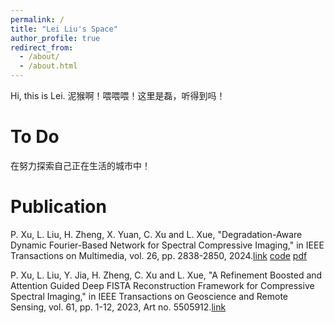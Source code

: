 ```yaml
---
permalink: /
title: "Lei Liu's Space"
author_profile: true
redirect_from: 
  - /about/
  - /about.html
---
```


Hi, this is Lei. 泥猴啊！喂喂喂！这里是磊，听得到吗！

To Do
======
在努力探索自己正在生活的城市中！

Publication
======
P. Xu, L. Liu, H. Zheng, X. Yuan, C. Xu and L. Xue, "Degradation-Aware Dynamic Fourier-Based Network for Spectral Compressive Imaging," in IEEE Transactions on Multimedia, vol. 26, pp. 2838-2850, 2024.[link](https://doi.org/10.1109/TMM.2023.3304450) [code](https://github.com/CISMOLab/DADF-Net) [pdf](http://liu-lei98.github.io/files/DADF.pdf)

P. Xu, L. Liu, Y. Jia, H. Zheng, C. Xu and L. Xue, "A Refinement Boosted and Attention Guided Deep FISTA Reconstruction Framework for Compressive Spectral Imaging," in IEEE Transactions on Geoscience and Remote Sensing, vol. 61, pp. 1-12, 2023, Art no. 5505912.[link](https://doi.org/10.1109/TGRS.2023.3257125)


